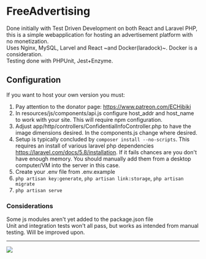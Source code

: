 # FreeAdvertising

Done initially with Test Driven Development on both React and Laravel PHP, this is a simple webapplication for hosting an advertisement platform with no monetization.<br/>
Uses Nginx, MySQL, Larvel and React ~and Docker(laradock)~. Docker is a consideration. <br/>Testing done with PHPUnit, Jest+Enzyme. 
<br/>

## Configuration

If you want to host your own version you must:
1) Pay attention to the donator page: https://www.patreon.com/ECHibiki
2) In resources/js/components/api.js configure host_addr and host_name to work with your site. This will require npm configuration.
3) Adjust app/http/controllers/ConfidentialInfoController.php to have the image dimensions desired. In the components.js change where desired.
4) Setup is typically concluded by ```composer install --no-scripts```. This requires an install of various laravel php dependencies <a href="https://laravel.com/docs/5.8/installation">https://laravel.com/docs/5.8/installation</a>. If it fails chances are you don't have enough memory. You should manually add them from a desktop computer/VM into the server in this case.
5) Create your .env file from .env.example
6) ```php artisan key:generate```, ```php artisan link:storage```, ```php artisan migrate```
7) ```php artisan serve```
### Considerations
Some js modules aren't yet added to the package.json file
<br/>
Unit and integration tests won't all pass, but works as intended from manual testing. Will be improved upon.
<hr />
<a href="https://www.patreon.com/ECHibiki"><img src="https://i2.wp.com/arledgecomics.com/wp-content/uploads/2017/03/support-my-work-on-patreon-banner-image-600px.png?resize=600%2C208&ssl=1" />
</a>
